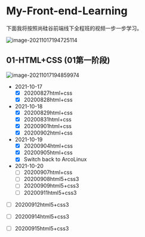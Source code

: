 # My-Front-end-Learning

下面我将按照尚硅谷前端线下全程班的视频一步一步学习。

![image-20211017194725114](README.assets/image-20211017194725114.png)

## 01-HTML+CSS (01第一阶段)

![image-20211017194859974](README.assets/image-20211017194859974.png)



- 2021-10-17
  - [x] 20200827html+css
  - [x] 20200828html+css
- 2021-10-18
  - [x] 20200829html+css
  - [x] 20200831html+css
  - [x] 20200901html+css
  - [x] 20200902html+css
- 2021-10-19
  - [x] 20200904html+css
  - [x] 20200905html+css
  - [x] Switch back to ArcoLinux
- 2021-10-20
  - [ ] 20200907html+css
  - [ ] 20200908html5+css3
  - [ ] 20200909html5+css3
  - [ ] 20200911html5+css3
- [ ] 20200912html5+css3
- [ ] 20200914html5+css3
- [ ] 20200915html5+css3

